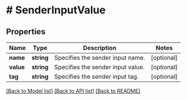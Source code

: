 # # SenderInputValue

## Properties

Name | Type | Description | Notes
------------ | ------------- | ------------- | -------------
**name** | **string** | Specifies the sender input name. | [optional] 
**value** | **string** | Specifies the sender input value. | [optional] 
**tag** | **string** | Specifies the sender input tag. | [optional] 

[[Back to Model list]](../../README.md#documentation-for-models) [[Back to API list]](../../README.md#documentation-for-api-endpoints) [[Back to README]](../../README.md)


